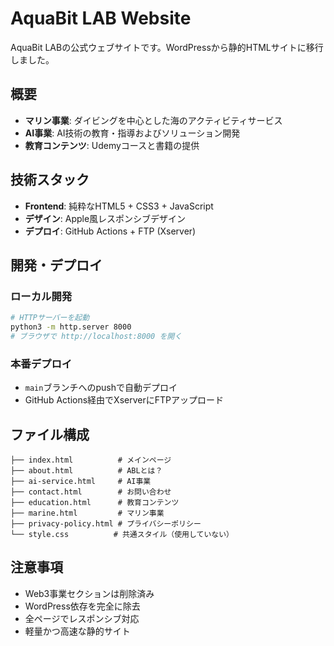 # AquaBit LAB Website

AquaBit LABの公式ウェブサイトです。WordPressから静的HTMLサイトに移行しました。

## 概要

- **マリン事業**: ダイビングを中心とした海のアクティビティサービス
- **AI事業**: AI技術の教育・指導およびソリューション開発
- **教育コンテンツ**: Udemyコースと書籍の提供

## 技術スタック

- **Frontend**: 純粋なHTML5 + CSS3 + JavaScript
- **デザイン**: Apple風レスポンシブデザイン
- **デプロイ**: GitHub Actions + FTP (Xserver)

## 開発・デプロイ

### ローカル開発
```bash
# HTTPサーバーを起動
python3 -m http.server 8000
# ブラウザで http://localhost:8000 を開く
```

### 本番デプロイ
- `main`ブランチへのpushで自動デプロイ
- GitHub Actions経由でXserverにFTPアップロード

## ファイル構成

```
├── index.html          # メインページ
├── about.html          # ABLとは？
├── ai-service.html     # AI事業
├── contact.html        # お問い合わせ
├── education.html      # 教育コンテンツ
├── marine.html         # マリン事業
├── privacy-policy.html # プライバシーポリシー
└── style.css          # 共通スタイル（使用していない）
```

## 注意事項

- Web3事業セクションは削除済み
- WordPress依存を完全に除去
- 全ページでレスポンシブ対応
- 軽量かつ高速な静的サイト